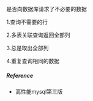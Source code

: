 是否向数据库请求了不必要的数据

1.查询不需要的行

2.多表关联查询返回全部列

3.总是取出全部列

4.重复查询相同的数据


##### Reference

- 高性能mysql第三版

